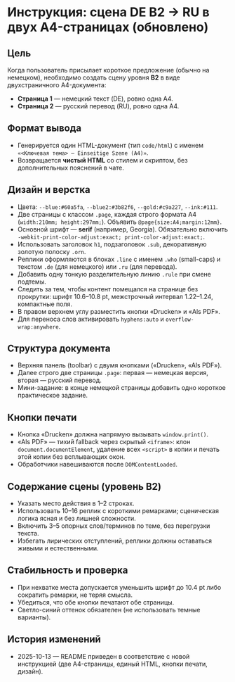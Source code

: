 # Инструкция: сцена **DE B2 → RU** в двух A4-страницах (обновлено)

## Цель
Когда пользователь присылает короткое предложение (обычно на немецком), необходимо создать сцену уровня **B2** в виде двухстраничного A4-документа:
- **Страница 1** — немецкий текст (DE), ровно одна A4.
- **Страница 2** — русский перевод (RU), ровно одна A4.

## Формат вывода
- Генерируется один HTML-документ (тип `code/html`) с именем `«<Ключевая тема> — Einseitige Szene (A4)»`.
- Возвращается **чистый HTML** со стилем и скриптом, без дополнительных пояснений в чате.

## Дизайн и верстка
- Цвета: `--blue:#60a5fa`, `--blue2:#3b82f6`, `--gold:#c9a227`, `--ink:#111`.
- Две страницы с классом `.page`, каждая строго формата A4 (`width:210mm; height:297mm;`). Объявить `@page{size:A4;margin:12mm}`.
- Основной шрифт — **serif** (например, Georgia). Обязательно включить `-webkit-print-color-adjust:exact; print-color-adjust:exact;`.
- Использовать заголовок `h1`, подзаголовок `.sub`, декоративную золотую полоску `.orn`.
- Реплики оформляются в блоках `.line` с именем `.who` (small-caps) и текстом `.de` (для немецкого) или `.ru` (для перевода).
- Добавить одну тонкую разделительную линию `.rule` при смене подтемы.
- Следить за тем, чтобы контент помещался на странице без прокрутки: шрифт 10.6–10.8 pt, межстрочный интервал 1.22–1.24, компактные поля.
- В правом верхнем углу разместить кнопки «Drucken» и «Als PDF».
- Для переноса слов активировать `hyphens:auto` и `overflow-wrap:anywhere`.

## Структура документа
- Верхняя панель (toolbar) с двумя кнопками («Drucken», «Als PDF»).
- Далее строго две страницы `.page`: первая — немецкая версия, вторая — русский перевод.
- Мини-задание: в конце немецкой страницы добавить одно короткое практическое задание.

## Кнопки печати
- Кнопка «Drucken» должна напрямую вызывать `window.print()`.
- «Als PDF» — тихий fallback через скрытый `<iframe>`: клон `document.documentElement`, удаление всех `<script>` в копии и печать этой копии без всплывающих окон.
- Обработчики навешиваются после `DOMContentLoaded`.

## Содержание сцены (уровень B2)
- Указать место действия в 1–2 строках.
- Использовать 10–16 реплик с короткими ремарками; сценическая логика ясная и без лишней сложности.
- Включить 3–5 опорных слов/терминов по теме, без перегрузки текста.
- Избегать лирических отступлений, реплики должны оставаться живыми и естественными.

## Стабильность и проверка
- При нехватке места допускается уменьшить шрифт до 10.4 pt либо сократить ремарки, не теряя смысла.
- Убедиться, что обе кнопки печатают обе страницы.
- Светло-синий оттенок обязателен (не использовать темные варианты).

## История изменений
- 2025-10-13 — README приведен в соответствие с новой инструкцией (две A4-страницы, единый HTML, кнопки печати, дизайн).
